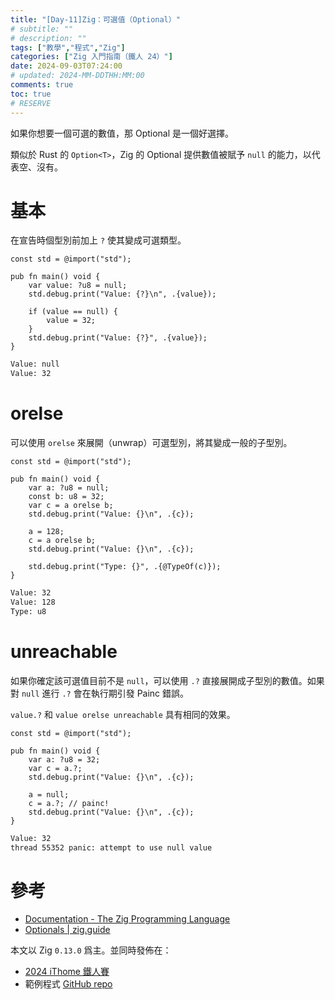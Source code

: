 ```yaml
---
title: "[Day-11]Zig：可選值（Optional）"
# subtitle: ""
# description: ""
tags: ["教學","程式","Zig"]
categories: ["Zig 入門指南（鐵人 24）"]
date: 2024-09-03T07:24:00
# updated: 2024-MM-DDTHH:MM:00
comments: true
toc: true
# RESERVE
---
```


如果你想要一個可選的數值，那 Optional 是一個好選擇。

<!-- more -->

類似於 Rust 的 `Option<T>`，Zig 的 Optional 提供數值被賦予 `null` 的能力，以代表空、沒有。

# 基本

在宣告時個型別前加上 `?` 使其變成可選類型。

```zig
const std = @import("std");

pub fn main() void {
    var value: ?u8 = null;
    std.debug.print("Value: {?}\n", .{value});

    if (value == null) {
        value = 32;
    }
    std.debug.print("Value: {?}", .{value});
}
```

```bash
Value: null
Value: 32
```

# orelse

可以使用 `orelse` 來展開（unwrap）可選型別，將其變成一般的子型別。

```zig
const std = @import("std");

pub fn main() void {
    var a: ?u8 = null;
    const b: u8 = 32;
    var c = a orelse b;
    std.debug.print("Value: {}\n", .{c});

    a = 128;
    c = a orelse b;
    std.debug.print("Value: {}\n", .{c});

    std.debug.print("Type: {}", .{@TypeOf(c)});
}
```

```bash
Value: 32
Value: 128
Type: u8
```

# unreachable

如果你確定該可選值目前不是 `null`，可以使用 `.?` 直接展開成子型別的數值。如果對 `null` 進行 `.?` 會在執行期引發 Painc 錯誤。

`value.?` 和 `value orelse unreachable` 具有相同的效果。

```zig
const std = @import("std");

pub fn main() void {
    var a: ?u8 = 32;
    var c = a.?;
    std.debug.print("Value: {}\n", .{c});

    a = null;
    c = a.?; // painc!
    std.debug.print("Value: {}\n", .{c});
}
```

```bash
Value: 32
thread 55352 panic: attempt to use null value
```

# 參考

- [Documentation - The Zig Programming Language](https://ziglang.org/documentation/0.13.0/#Optionals)
- [Optionals | zig.guide](https://zig.guide/language-basics/optionals)

本文以 Zig `0.13.0` 爲主。並同時發佈在：

- [2024 iThome 鐵人賽](https://ithelp.ithome.com.tw/articles/10347621)
- 範例程式 [GitHub repo](https://github.com/ziteh/zig-learn-it24/tree/main/optional)
